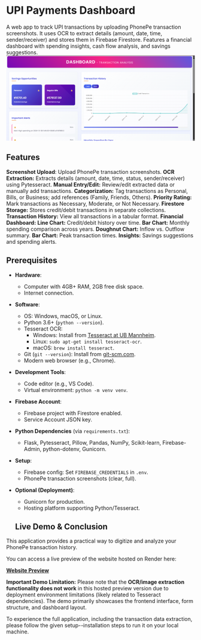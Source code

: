 # UPI Payments Dashboard
A web app to track UPI transactions by uploading PhonePe transaction screenshots. It uses OCR to extract details (amount, date, time, sender/receiver) and stores them in Firebase Firestore. Features a financial dashboard with spending insights, cash flow analysis, and savings suggestions.
![Dashboard Screenshot](https://github.com/VaishnaviVadla33/DigitalWalletTracker02/raw/main/Dashboard_image.png)

## Features
**Screenshot Upload**: Upload PhonePe transaction screenshots.
**OCR Extraction:** Extracts details (amount, date, time, status, sender/receiver) using Pytesseract.
**Manual Entry/Edit:** Review/edit extracted data or manually add transactions.
**Categorization:** Tag transactions as Personal, Bills, or Business; add references (Family, Friends, Others).
**Priority Rating:** Mark transactions as Necessary, Moderate, or Not Necessary.
**Firestore Storage:** Stores credit/debit transactions in separate collections.
**Transaction History:** View all transactions in a tabular format.
**Financial Dashboard:**
**Line Chart:** Credit/debit history over time.
**Bar Chart:** Monthly spending comparison across years.
**Doughnut Chart:** Inflow vs. Outflow summary.
**Bar Chart:** Peak transaction times.
**Insights:** Savings suggestions and spending alerts.


## Prerequisites

- **Hardware**:
  - Computer with 4GB+ RAM, 2GB free disk space.
  - Internet connection.

- **Software**:
  - OS: Windows, macOS, or Linux.
  - Python 3.6+ (`python --version`).
  - Tesseract OCR:
    - Windows: Install from [Tesseract at UB Mannheim](https://github.com/UB-Mannheim/tesseract/wiki).
    - Linux: `sudo apt-get install tesseract-ocr`.
    - macOS: `brew install tesseract`.
  - Git (`git --version`): Install from [git-scm.com](https://git-scm.com/downloads).
  - Modern web browser (e.g., Chrome).

- **Development Tools**:
  - Code editor (e.g., VS Code).
  - Virtual environment: `python -m venv venv`.

- **Firebase Account**:
  - Firebase project with Firestore enabled.
  - Service Account JSON key.

- **Python Dependencies** (via `requirements.txt`):
  - Flask, Pytesseract, Pillow, Pandas, NumPy, Scikit-learn, Firebase-Admin, python-dotenv, Gunicorn.

- **Setup**:
  - Firebase config: Set `FIREBASE_CREDENTIALS` in `.env`.
  - PhonePe transaction screenshots (clear, full).

- **Optional (Deployment)**:
  - Gunicorn for production.
  - Hosting platform supporting Python/Tesseract.
 
  ## Live Demo & Conclusion

This application provides a practical way to digitize and analyze your PhonePe transaction history.

You can access a live preview of the website hosted on Render here:

**[Website Preview](https://digitalwallettracker02.onrender.com/)**

**Important Demo Limitation:** Please note that the **OCR/image extraction functionality does not work** in this hosted preview version due to deployment environment limitations (likely related to Tesseract dependencies). The demo primarily showcases the frontend interface, form structure, and dashboard layout.

To experience the full application, including the transaction data extraction, please follow the given setup--installation steps to run it on your local machine.



